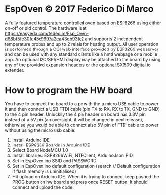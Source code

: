 # EspOven © 2017 Federico Di Marco


A fully featured temperature controlled oven based on ESP8266 using either on-off or pid control. The hardware is at https://easyeda.com/fededim/Esp_Oven-d68bf5fe30fc45c9997a2ea43eb93fc2 and supports 2 independent temperature probes and up to 2 relais for heating output. All user operation is performed through a CGI web interface provided by ESP8266 webserver and can be used with any standard clients like a hmtl webpage or a mobile app. An optional I2C/SPI/HMI display may be attached to the board by using any of the provided expansion headers or the optional SX1509 digital io extender.

# How to program the HW board

You have to connect the board to a pc with the a micro USB cable to power it and then connect a USB FTDI cable (pin TX to RX, RX to TX, GND to GND) to the 4 pin header. Unluckily the 4 pin header on board has 3.3V pin instead of a 5V pin (an oversight, it will be changed in next release), otherwise you would be able to connect also 5V pin of FTDI cable to power without using the micro usb cable.

1. Install Arduino IDE
2. Install ESP8266 Boards in Arduino IDE
3. Select Board NodeMCU 1.0
4. Install libraries: ESP8266WiFi, NTPClient, ArduinoJson, PID
5. Set in EspOven.ino SSID and PASSWORD
6. Set in EspOven.ino default configuration (search // Default configuration if flash memory is uninitialised)
7. Hit upload on Arduino IDE. When it is trying to connect keep pushed the PROG button on hw board and press once RESET button. It should connect and upload the code.
